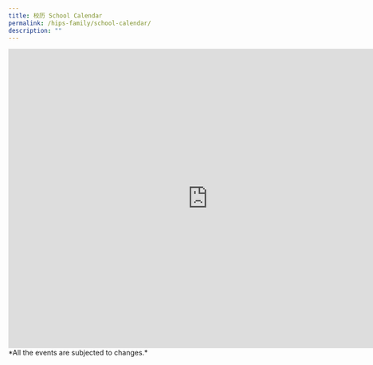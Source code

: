 ```yaml
---
title: 校历 School Calendar
permalink: /hips-family/school-calendar/
description: ""
---
```

<iframe src="https://calendar.google.com/calendar/embed?src=c_d6f96d637388a0be791087a548e98cf9f06917099e6630fca23b15fff6405b6f%40group.calendar.google.com&amp;ctz=Asia%2FSingapore" style="border: 0" width="800" height="600" frameborder="0" scrolling="no"></iframe>
*All the events are subjected to changes.*